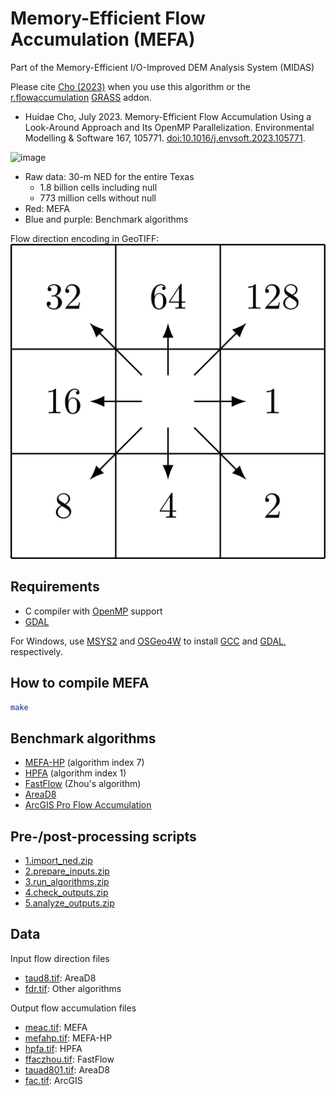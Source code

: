 # Memory-Efficient Flow Accumulation (MEFA)

Part of the Memory-Efficient I/O-Improved DEM Analysis System (MIDAS)

Please cite [Cho (2023)](https://doi.org/10.1016/j.envsoft.2023.105771) when you use this algorithm or the [r.flowaccumulation](https://grass.osgeo.org/grass83/manuals/addons/r.flowaccumulation.html) [GRASS](https://grass.osgeo.org) addon.

* Huidae Cho, July 2023. Memory-Efficient Flow Accumulation Using a Look-Around Approach and Its OpenMP Parallelization. Environmental Modelling & Software 167, 105771. [doi:10.1016/j.envsoft.2023.105771](https://doi.org/10.1016/j.envsoft.2023.105771).

![image](https://user-images.githubusercontent.com/7456117/230541813-893662a5-c10e-480c-931e-4de65f20f230.png)
* Raw data: 30-m NED for the entire Texas
  * 1.8 billion cells including null
  * 773 million cells without null
* Red: MEFA
* Blue and purple: Benchmark algorithms

Flow direction encoding in GeoTIFF:<br>
![fdr.png](fdr.png)

## Requirements

* C compiler with [OpenMP](https://www.openmp.org/) support
* [GDAL](https://gdal.org/)

For Windows, use [MSYS2](https://www.msys2.org/) and [OSGeo4W](https://trac.osgeo.org/osgeo4w/) to install [GCC](https://gcc.gnu.org/) and [GDAL](https://gdal.org/), respectively.

## How to compile MEFA

```bash
make
```

## Benchmark algorithms

* [MEFA-HP](https://github.com/HuidaeCho/high_performance_flow_accumulation) (algorithm index 7)
* [HPFA](https://github.com/HuidaeCho/high_performance_flow_accumulation) (algorithm index 1)
* [FastFlow](https://github.com/HuidaeCho/FastFlow) (Zhou's algorithm)
* [AreaD8](https://github.com/dtarb/TauDEM)
* [ArcGIS Pro Flow Accumulation](https://pro.arcgis.com/en/pro-app/latest/tool-reference/spatial-analyst/flow-accumulation.htm)

## Pre-/post-processing scripts

* [1.import_ned.zip](https://data.isnew.info/mefa/1.import_ned.zip)
* [2.prepare_inputs.zip](https://data.isnew.info/mefa/2.prepare_inputs.zip)
* [3.run_algorithms.zip](https://data.isnew.info/mefa/3.run_algorithms.zip)
* [4.check_outputs.zip](https://data.isnew.info/mefa/4.check_outputs.zip)
* [5.analyze_outputs.zip](https://data.isnew.info/mefa/5.analyze_outputs.zip)

## Data

Input flow direction files

* [taud8.tif](https://data.isnew.info/mefa/taud8.zip): AreaD8
* [fdr.tif](https://data.isnew.info/mefa/fdr.zip): Other algorithms

Output flow accumulation files

* [meac.tif](https://data.isnew.info/mefa/meac.zip): MEFA
* [mefahp.tif](https://data.isnew.info/mefa/mefahp.zip): MEFA-HP
* [hpfa.tif](https://data.isnew.info/mefa/hpfa.zip): HPFA
* [ffaczhou.tif](https://data.isnew.info/mefa/ffaczhou.zip): FastFlow
* [tauad801.tif](https://data.isnew.info/mefa/tauad801.zip): AreaD8
* [fac.tif](https://data.isnew.info/mefa/fac.zip): ArcGIS
